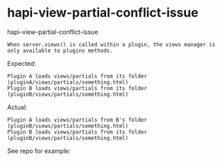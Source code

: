 # hapi-view-partial-conflict-issue
hapi-view-partial-conflict-issue

```
When server.views() is called within a plugin, the views manager is only available to plugins methods.
```

Expected:
```
Plugin A loads views/partials from its folder (pluginA/views/partials/something.html)
Plugin B loads views/partials from its folder (pluginB/views/partials/something.html)
```

Actual:
```
Plugin A loads views/partials from B's folder (pluginB/views/partials/something.html)
Plugin B loads views/partials from its folder (pluginB/views/partials/something.html)
```

See repo for example: 
